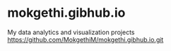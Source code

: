 # mokgethi.gibhub.io
My data analytics and visualization projects
https://github.com/MokgethiM/mokgethi.gibhub.io.git
